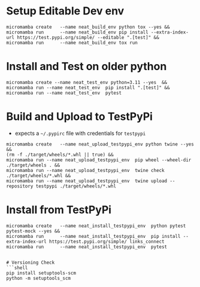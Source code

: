 


# Setup Editable Dev env
```shell
micromamba create   --name neat_build_env python tox --yes &&
micromamba run      --name neat_build_env pip install --extra-index-url https://test.pypi.org/simple/ --editable ".[test]" &&
micromamba run      --name neat_build_env tox run
```

# Install and Test on older python
```shell
micromamba create --name neat_test_env python=3.11 --yes  &&
micromamba run --name neat_test_env  pip install ".[test]" &&
micromamba run --name neat_test_env  pytest
```

# Build and Upload to TestPyPi
* expects a `~/.pypirc` file with credentials for `testpypi` 
```shell
micromamba create   --name neat_upload_testpypi_env python twine --yes &&
(rm -f ./target/wheels/*.whl || true) &&
micromamba run --name neat_upload_testpypi_env  pip wheel --wheel-dir ./target/wheels . &&
micromamba run --name neat_upload_testpypi_env  twine check ./target/wheels/*.whl &&
micromamba run --name neat_upload_testpypi_env  twine upload --repository testpypi ./target/wheels/*.whl
```

# Install from TestPyPi
```shell
micromamba create   --name neat_install_testpypi_env  python pytest pytest-mock --yes &&
micromamba run      --name neat_install_testpypi_env  pip install --extra-index-url https://test.pypi.org/simple/ links_connect
micromamba run      --name neat_install_testpypi_env  pytest
```
```

# Versioning Check
```shell
pip install setuptools-scm
python -m setuptools_scm
```